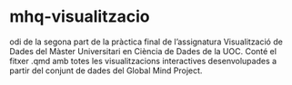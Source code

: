 # mhq-visualitzacio
odi de la segona part de la pràctica final de l’assignatura Visualització de Dades del Màster Universitari en Ciència de Dades de la UOC. Conté el fitxer .qmd amb totes les visualitzacions interactives desenvolupades a partir del conjunt de dades del Global Mind Project.
